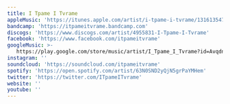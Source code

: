 ```yaml
---
title: I Tpame I Tvrame
appleMusic: 'https://itunes.apple.com/artist/i-tpame-i-tvrame/1316135474'
bandcamp: 'https://itpameitvrame.bandcamp.com'
discogs: 'https://www.discogs.com/artist/4955831-I-Tpame-I-Tvrame'
facebook: 'https://www.facebook.com/itpameitvrame'
googleMusic: >-
   https://play.google.com/store/music/artist/I_Tpame_I_Tvrame?id=Avqdntxllk6y2opdhmku3xkjqzi
instagram: ''
soundcloud: 'https://soundcloud.com/itpameitvrame'
spotify: 'https://open.spotify.com/artist/63N0SND2yQjN5grPaYMHem'
twitter: 'https://twitter.com/ITpameITvrame'
website: ''
youtube: ''
---
```

